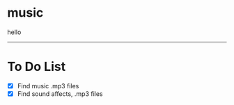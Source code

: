 # music
hello

---

# To Do List

- [x] Find music .mp3 files 
- [x] Find sound affects, .mp3 files
